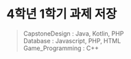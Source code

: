 # 4학년 1학기 과제 저장

> CapstoneDesign : Java, Kotlin, PHP <br>
> Database : Javascript, PHP, HTML <br>
> Game_Programming : C++ <br>
